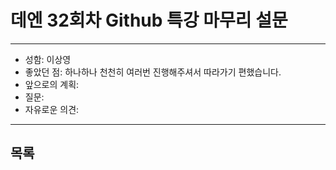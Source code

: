 # 데엔 32회차 Github 특강 마무리 설문
---
- 성함: 이상영
- 좋았던 점: 하나하나 천천히 여러번 진행해주셔서 따라가기 편했습니다.
- 앞으로의 계획: 
- 질문: 
- 자유로운 의견: 
----
## 목록
